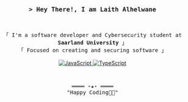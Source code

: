 

<!-- Title -->
<h3 align="center">
        <samp>&gt; Hey There!, I am
                <b>Laith Alhelwane</b>
        </samp>
</h3>
<br>

<p align="center">
        <!-- Intro -->
        <samp>
                「 I'm a software developer and Cybersecurity student at <b>Saarland University</b>  」
                <br>
                「 Focused on creating and securing software </b> 」
                <br>
                <br>
        </samp>
        <!-- Technologies -->
        <!-- JavaScript -->
        <a href="https://github.com/laithalhelwane?tab=repositories" target="_blank"><img alt="JavaScript"
                        src="https://img.shields.io/badge/-JavaScript-F7DF1E?style=flat-square&logo=JavaScript&logoColor=white">
        </a>
        <!-- React -->
        <a href="https://github.com/laithalhelwane?tab=repositories" target="_blank"><img alt="TypeScript"
                        src="https://img.shields.io/badge/-TypeScript-02cdf1?style=flat-square&logo=TypeScript&logoColor=white">
        </a>
        
</p>

<br>

<!-- Footer -->
<samp>
    <p align="center">
        ════ ⋆★⋆ ════
        <br>
        "Happy Coding👨‍💻"
    </p>
</samp>

<!-- Featured Repositories -->
